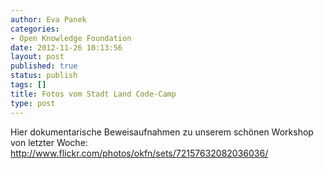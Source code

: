 ```yaml
---
author: Eva Panek
categories:
- Open Knowledge Foundation
date: 2012-11-26 10:13:56
layout: post
published: true
status: publish
tags: []
title: Fotos vom Stadt Land Code-Camp
type: post
---
```


Hier dokumentarische Beweisaufnahmen zu unserem schönen Workshop von letzter Woche: <http://www.flickr.com/photos/okfn/sets/72157632082036036/>